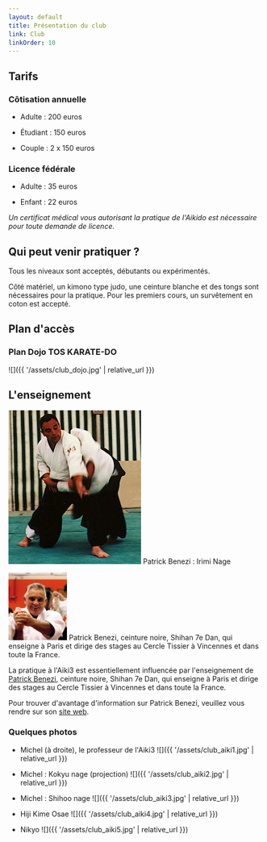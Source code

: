 ```yaml
---
layout: default
title: Présentation du club
link: Club
linkOrder: 10
---
```

## Tarifs

### Côtisation annuelle

- Adulte : 200 euros

- Étudiant : 150 euros

- Couple : 2 x 150 euros

### Licence fédérale

- Adulte : 35 euros

- Enfant : 22 euros

<em>Un certificat médical vous autorisant la pratique de l'Aikido est nécessaire pour toute demande de licence.</em>

## Qui peut venir pratiquer ?

Tous les niveaux sont acceptés, débutants ou expérimentés.

Côté matériel, un kimono type judo, une ceinture blanche et des tongs sont nécessaires pour la pratique. Pour les premiers cours, un survêtement en coton est accepté.

## Plan d'accès

### Plan Dojo TOS KARATE-DO

![]({{ '/assets/club_dojo.jpg' | relative_url }})

## L'enseignement

![](/assets/club_benezi_photo.jpg) Patrick Benezi : Irimi Nage

![](/assets/club_benezi_portrait.jpg) Patrick Benezi, ceinture noire, Shihan 7e Dan, qui enseigne &agrave; Paris et dirige des stages au Cercle Tissier &agrave; Vincennes et dans toute la France.

La pratique à l'Aiki3 est essentiellement influencée par l'enseignement de [Patrick Benezi](http://www.aikido-benezi.com), ceinture noire, Shihan 7e Dan, qui enseigne à Paris et dirige des stages au Cercle Tissier à Vincennes et dans toute la France.

Pour trouver d'avantage d'information sur Patrick Benezi, veuillez vous rendre sur son [site web](http://www.aikido-benezi.com).

### Quelques photos

- Michel (à droite), le professeur de l'Aiki3
![]({{ '/assets/club_aiki1.jpg' | relative_url }})

- Michel : Kokyu nage (projection)
![]({{ '/assets/club_aiki2.jpg' | relative_url }})

- Michel : Shihoo nage
![]({{ '/assets/club_aiki3.jpg' | relative_url }})

- Hiji Kime Osae
![]({{ '/assets/club_aiki4.jpg' | relative_url }})

- Nikyo
![]({{ '/assets/club_aiki5.jpg' | relative_url }})
